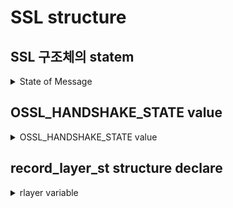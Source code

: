 # SSL structure

## SSL 구조체의 statem

<details><summary>State of Message</summary>
<p>

- Message flow 상태를 나타낸다.
	- MSG_FLOW_UNINITED
	- MSG_FLOW_ERROR
	- MSG_FLOW_READING
	- MSG_FLOW_WRITING
	- MSG_FLOW_FINISHED

</p>
</details>

## OSSL_HANDSHAKE_STATE value

<details><summary>OSSL_HANDSHAKE_STATE value</summary>
<p>

```c
typedef enum {
    TLS_ST_BEFORE,
    TLS_ST_OK,
    DTLS_ST_CR_HELLO_VERIFY_REQUEST,
    TLS_ST_CR_SRVR_HELLO,
    TLS_ST_CR_CERT,
    TLS_ST_CR_CERT_STATUS,
    TLS_ST_CR_KEY_EXCH,
    TLS_ST_CR_CERT_REQ,
    TLS_ST_CR_SRVR_DONE,
    TLS_ST_CR_SESSION_TICKET,
    TLS_ST_CR_CHANGE,
    TLS_ST_CR_FINISHED,
    TLS_ST_CW_CLNT_HELLO,
    TLS_ST_CW_CERT,
    TLS_ST_CW_KEY_EXCH,
    TLS_ST_CW_CERT_VRFY,
    TLS_ST_CW_CHANGE,
    TLS_ST_CW_NEXT_PROTO,
    TLS_ST_CW_FINISHED,
    TLS_ST_SW_HELLO_REQ,
    TLS_ST_SR_CLNT_HELLO, 
    DTLS_ST_SW_HELLO_VERIFY_REQUEST,
    TLS_ST_SW_SRVR_HELLO,
    TLS_ST_SW_CERT, 
    TLS_ST_SW_KEY_EXCH,
    TLS_ST_SW_CERT_REQ,
    TLS_ST_SW_SRVR_DONE,
    TLS_ST_SR_CERT,
    TLS_ST_SR_KEY_EXCH,
    TLS_ST_SR_CERT_VRFY,
    TLS_ST_SR_NEXT_PROTO,
    TLS_ST_SR_CHANGE,
    TLS_ST_SR_FINISHED,
    TLS_ST_SW_SESSION_TICKET,
    TLS_ST_SW_CERT_STATUS,
    TLS_ST_SW_CHANGE,
    TLS_ST_SW_FINISHED,
    TLS_ST_SW_ENCRYPTED_EXTENSIONS,
    TLS_ST_CR_ENCRYPTED_EXTENSIONS,
    TLS_ST_CR_CERT_VRFY,
    TLS_ST_SW_CERT_VRFY,
    TLS_ST_CR_HELLO_REQ,
    TLS_ST_SW_KEY_UPDATE,
    TLS_ST_CW_KEY_UPDATE,
    TLS_ST_SR_KEY_UPDATE,
    TLS_ST_CR_KEY_UPDATE,
    TLS_ST_EARLY_DATA,
    TLS_ST_PENDING_EARLY_DATA_END,
    TLS_ST_CW_END_OF_EARLY_DATA,
    TLS_ST_SR_END_OF_EARLY_DATA
} OSSL_HANDSHAKE_STATE;
```

</p>
</details>

## record_layer_st structure declare

<details><summary>rlayer variable</summary>
<p>

- SSL 구조체의 rlayer 는 record layer 이다. 

```c
typedef struct record_layer_st {
    /* The parent SSL structure */
    SSL *s;
    /*
     * Read as many input bytes as possible (for
     * non-blocking reads)
     */
    int read_ahead;
    /* where we are when reading */
    int rstate;
    /* How many pipelines can be used to read data */
    size_t numrpipes;
    /* How many pipelines can be used to write data */
    size_t numwpipes;
    /* read IO goes into here */
    SSL3_BUFFER rbuf;
    /* write IO goes into here */
    SSL3_BUFFER wbuf[SSL_MAX_PIPELINES];
    /* each decoded record goes in here */
    SSL3_RECORD rrec[SSL_MAX_PIPELINES];
    /* used internally to point at a raw packet */
    unsigned char *packet;
    size_t packet_length;
    /* number of bytes sent so far */
    size_t wnum;
    unsigned char handshake_fragment[4];
    size_t handshake_fragment_len;
    /* The number of consecutive empty records we have received */
    size_t empty_record_count;
    /* partial write - check the numbers match */
    /* number bytes written */
    size_t wpend_tot;
    int wpend_type;
    /* number of bytes submitted */
    size_t wpend_ret;
    const unsigned char *wpend_buf;
    unsigned char read_sequence[SEQ_NUM_SIZE];
    unsigned char write_sequence[SEQ_NUM_SIZE];
    /* Set to true if this is the first record in a connection */
    unsigned int is_first_record;
    /* Count of the number of consecutive warning alerts received */
    unsigned int alert_count;
    DTLS_RECORD_LAYER *d;
} RECORD_LAYER;
```

</p>
</details>
